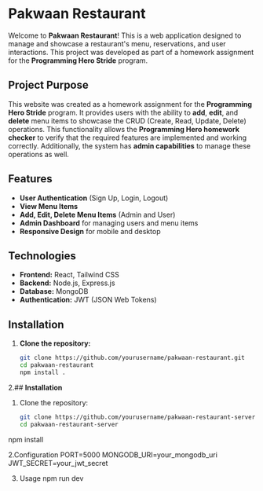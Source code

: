 # **Pakwaan Restaurant**

Welcome to **Pakwaan Restaurant**! This is a web application designed to manage and showcase a restaurant's menu, reservations, and user interactions. This project was developed as part of a homework assignment for the **Programming Hero Stride** program.


## **Project Purpose**

This website was created as a homework assignment for the **Programming Hero Stride** program. It provides users with the ability to **add**, **edit**, and **delete** menu items to showcase the CRUD (Create, Read, Update, Delete) operations. This functionality allows the **Programming Hero homework checker** to verify that the required features are implemented and working correctly. Additionally, the system has **admin capabilities** to manage these operations as well.


## **Features**

- **User Authentication** (Sign Up, Login, Logout)
- **View Menu Items**
- **Add, Edit, Delete Menu Items** (Admin and User)
- **Admin Dashboard** for managing users and menu items
- **Responsive Design** for mobile and desktop

## **Technologies**

- **Frontend:** React, Tailwind CSS
- **Backend:** Node.js, Express.js
- **Database:** MongoDB
- **Authentication:** JWT (JSON Web Tokens)

## **Installation**

1. **Clone the repository:**
   ```bash
   git clone https://github.com/yourusername/pakwaan-restaurant.git
   cd pakwaan-restaurant
   npm install .

2.## **Installation**

1. Clone the repository:
   ```sh
   git clone https://github.com/yourusername/pakwaan-restaurant-server.git
   cd pakwaan-restaurant-server
  npm install
  
2.Configuration
PORT=5000
MONGODB_URI=your_mongodb_uri
JWT_SECRET=your_jwt_secret

3. Usage
npm run dev
